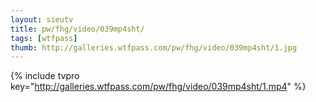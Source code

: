 ```yaml
--- 
layout: sieutv
title: pw/fhg/video/039mp4sht/
tags: [wtfpass]
thumb: http://galleries.wtfpass.com/pw/fhg/video/039mp4sht/1.jpg
---
```

{% include tvpro key="http://galleries.wtfpass.com/pw/fhg/video/039mp4sht/1.mp4" %} 
